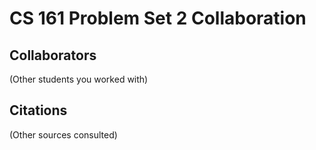 CS 161 Problem Set 2 Collaboration
==================================

Collaborators
-------------
(Other students you worked with)

Citations
---------
(Other sources consulted)
